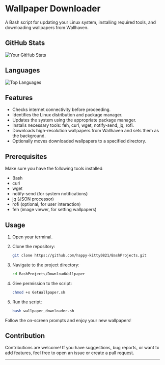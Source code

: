 # Wallpaper Downloader

A Bash script for updating your Linux system, installing required tools, and downloading wallpapers from Wallhaven.

## GitHub Stats

![Your GitHub Stats](https://github-readme-stats.vercel.app/api?username=happy-kitty0821&show_icons=true&hide=issues&count_private=true&theme=radical)

## Languages

![Top Languages](https://github-readme-stats.vercel.app/api/top-langs/?username=happy-kitty0821&layout=compact&theme=radical)


## Features

- Checks internet connectivity before proceeding.
- Identifies the Linux distribution and package manager.
- Updates the system using the appropriate package manager.
- Installs necessary tools: feh, curl, wget, notify-send, jq, rofi.
- Downloads high-resolution wallpapers from Wallhaven and sets them as the background.
- Optionally moves downloaded wallpapers to a specified directory.

## Prerequisites

Make sure you have the following tools installed:

- Bash
- curl
- wget
- notify-send (for system notifications)
- jq (JSON processor)
- rofi (optional, for user interaction)
- feh (image viewer, for setting wallpapers)

## Usage

1. Open your terminal.
2. Clone the repository:

    ```bash
    git clone https://github.com/happy-kitty0821/BashProjects.git
    ```

3. Navigate to the project directory:

    ```bash
    cd BashProjects/DownloadWallpaper
    ```

4. Give permission to the script:

    ```bash
    chmod +x GetWallpaper.sh
    ```

5. Run the script:

    ```bash
    bash wallpaper_downloader.sh
    ```

Follow the on-screen prompts and enjoy your new wallpapers!

## Contribution

Contributions are welcome! If you have suggestions, bug reports, or want to add features, feel free to open an issue or create a pull request.

---

